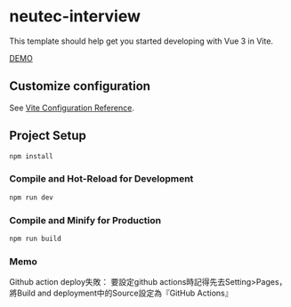 # neutec-interview

This template should help get you started developing with Vue 3 in Vite.

[DEMO](https://ingridkao.github.io/neutec-interview/)

## Customize configuration

See [Vite Configuration Reference](https://vitejs.dev/config/).

## Project Setup

```sh
npm install
```

### Compile and Hot-Reload for Development

```sh
npm run dev
```

### Compile and Minify for Production

```sh
npm run build
```

### Memo
Github action deploy失敗：
要設定github actions時記得先去Setting>Pages，將Build and deployment中的Source設定為『GitHub Actions』
